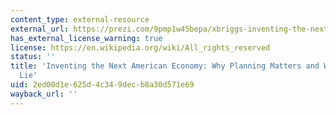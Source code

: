 ```yaml
---
content_type: external-resource
external_url: https://prezi.com/9pmp1w45bepa/xbriggs-inventing-the-next-american-economy-apa-keynote-0413/?utm_campaign=share&utm_medium=copy
has_external_license_warning: true
license: https://en.wikipedia.org/wiki/All_rights_reserved
status: ''
title: 'Inventing the Next American Economy: Why Planning Matters and Where the Pitfalls
  Lie'
uid: 2ed00d1e-625d-4c34-9dec-b8a30d571e69
wayback_url: ''
---
```

